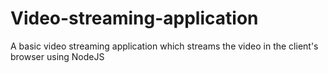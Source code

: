 # Video-streaming-application
A basic video streaming application which streams the video in the client's browser using NodeJS
